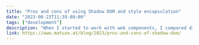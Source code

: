 ```yaml
---
title: "Pros and cons of using Shadow DOM and style encapsulation"
date: "2023-08-23T11:39-08:00"
tags: ["development"]
description: "When I started to work with web components, I compared different options and decided to go with lit. I knew the extra performance cost would pay off quickly, and it fit into my performance budget. I’m still happy with my decision."
link: https://www.matuzo.at/blog/2023/pros-and-cons-of-shadow-dom/
---
```

